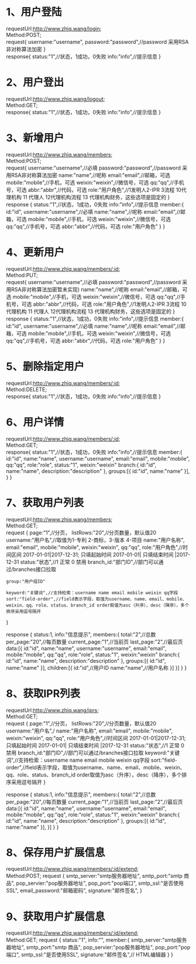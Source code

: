 # 1、用户登陆
requestUrl:http://www.zhiq.wang/login;  
Method:POST;  
request{
	username:"username",
	password:"password",//password 采用RSA非对称算法加密
}  
response{
	status:"1",//状态，1成功，0失败
	info:"info",//提示信息
}

# 2、用户登出
requestUrl:http://www.zhiq.wang/logout;  
Method:GET;  
response{
	status:"1",//状态，1成功，0失败
	info:"info",//提示信息
}

# 3、新增用户
requestUrl:http://www.zhiq.wang/members;  
Method:POST;  
request{
	username:"username",//必填
	password:"password",//password 采用RSA非对称算法加密
	name:"name",//呢称 
	email:"email",//邮箱，可选
	mobile:"mobile",//手机，可选
	weixin:"weixin",//微信号，可选
	qq:"qq",//手机号，可选
	abbr:"abbr",//代码，可选
	role:"用户角色",//1发明人2-IPR 3流程 10代理机构 11 代理人 12代理机构流程 13 代理机构财务，这些选项是固定的
} 
response {
	status:"1",//状态，1成功，0失败
	info:"info",//提示信息
	member:{
		id:"id",
		username:"username",//必填
		name:"name",//呢称 
		email:"email",//邮箱，可选
		mobile:"mobile",//手机，可选
		weixin:"weixin",//微信号，可选
		qq:"qq",//手机号，可选
		abbr:"abbr",//代码，可选
		role:"用户角色"
	}
}

# 4、更新用户
requestUrl:http://www.zhiq.wang/members/:id;  
Method:PUT;  
request{
	username:"username",//必填
	password:"password",//password 采用RSA非对称算法加密暂未实现)
	name:"name",//呢称 
	email:"email",//邮箱，可选
	mobile:"mobile",//手机，可选
	weixin:"weixin",//微信号，可选
	qq:"qq",//手机号，可选
	abbr:"abbr",//代码，可选
	role:"用户角色",//1发明人2-IPR 3流程 10代理机构 11 代理人 12代理机构流程 13 代理机构财务，这些选项是固定的
} 
response {
	status:"1",//状态，1成功，0失败
	info:"info",//提示信息
	member:{
		id:"id",
		username:"username",//必填
		name:"name",//呢称 
		email:"email",//邮箱，可选
		mobile:"mobile",//手机，可选
		weixin:"weixin",//微信号，可选
		qq:"qq",//手机号，可选
		abbr:"abbr",//代码，可选
		role:"用户角色"
	}
}

# 5、删除指定用户
requestUrl:http://www.zhiq.wang/members/:id;  
Method:DELETE;  
response{
	status:"1",//状态，1成功，0失败
	info:"info",//提示信息
}

# 6、用户详情
requestUrl:http://www.zhiq.wang/members/:id;  
Method:GET;  
response{
	status:"1",//状态，1成功，0失败
	info:"info",//提示信息
	member:{
		id:"id",
		name:"name",
		username:"username",
		email:"email",
		mobile:"mobile",
		qq:"qq",
		role:"role",
		status:"1",
		weixin:"weixin"
		branch:{
			id:"id",
			name:"name",
			description:"description"
		},
		groups:[{
			id:"id",
			name:"name"
		}],
	}
}

# 7、获取用户列表
requestUrl:http://www.zhiq.wang/members;  
Method:GET;  
request {
    page:"1",//分页，
    listRows:"20",//分页数量，默认值20
	username:"用户名",//取值为1-专利 2-商标，3-版本 4-项目
	name:"用户名称",
    email:"email",
	mobile:"mobile",
	weixin:"weixin",
	qq:"qq",
	role:"用户角色",//时间区间 2017-01-01|2017-12-31; 只填起始时间 2017-01-01| 只填结束时间 |2017-12-31
	status:"状态",//1 正常 0 禁用
	branch_id:"部门ID",//部门可以通过/branches接口拉取
	
	group:"用户组ID"
	
	keyword:"关键词",//支持检索：username name email mobile weixin qq字段
	sort:"field-order",//field表示字段，取值为username、name、email、mobile、weixin、qq、role、status、branch_id order取值为asc（升序），desc（降序），多个排序采用逗号隔开
}  

response {
    status:1,
    info:"信息提示",
    members:{
        total:"2",//总数
        per_page:"20",//每页数量
        current_page:"1",//当前页
        last_page:"2",//最后页
        data:[{
            id:"id",
			name:"name",
			username:"username",
			email:"email",
			mobile:"mobile",
			qq:"qq",
			role:"role",
			status:"1",
			weixin:"weixin"
			branch:{
				id:"id",
				name:"name",
				description:"description"
			},
			groups:[{
				id:"id",
				name:"name"
			}],
			children:[{
				id:"id",//用户ID
				name:"name",//用户名称
			}]
        }]
    }
}

# 8、获取IPR列表
requestUrl:http://www.zhiq.wang/iprs;  
Method:GET;  
request {
    page:"1",//分页，
    listRows:"20",//分页数量，默认值20
	username:"用户名",/
	name:"用户名称",
    email:"email",
	mobile:"mobile",
	weixin:"weixin",
	qq:"qq",
	role:"用户角色",//时间区间 2017-01-01|2017-12-31; 只填起始时间 2017-01-01| 只填结束时间 |2017-12-31
	status:"状态",//1 正常 0 禁用
	branch_id:"部门ID",//部门可以通过/branches接口拉取
	keyword:"关键词",//支持检索：username name email mobile weixin qq字段
	sort:"field-order",//field表示字段，取值为username、name、email、mobile、weixin、qq、role、status、branch_id order取值为asc（升序），desc（降序），多个排序采用逗号隔开
}  

response {
    status:1,
    info:"信息提示",
    members:{
        total:"2",//总数
        per_page:"20",//每页数量
        current_page:"1",//当前页
        last_page:"2",//最后页
        data:[{
            id:"id",
			name:"name",
			username:"username",
			email:"email",
			mobile:"mobile",
			qq:"qq",
			role:"role",
			status:"1",
			weixin:"weixin"
			branch:{
				id:"id",
				name:"name",
				description:"description"
			},
			groups:[{
				id:"id",
				name:"name"
			}],
        }]
    }
}

# 8、保存用户扩展信息
requestUrl:http://www.zhiq.wang/members/:id/extend;  
Method:POST;
request {
	smtp_server:"smtp服务器地址",
	smtp_port:"smtp 商品",
	pop_servier:"pop服务器地址",
	pop_port:"pop端口",
	smtp_ssl:"是否使用SSL",
	email_password:"邮箱密码",
	signature:"邮件签名",
} 

# 9、获取用户扩展信息
requestUrl:http://www.zhiq.wang/members/:id/extend;  
Method:GET;
request {
	status:"1",
	info:"",
	member:{
		smtp_server:"smtp服务器地址",
		smtp_port:"smtp 商品",
		pop_servier:"pop服务器地址",
		pop_port:"pop端口",
		smtp_ssl:"是否使用SSL",
		signature:"邮件签名",// HTML编辑器
	}
} 

